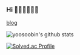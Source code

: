 ### Hi 👩🏻‍💻👩🏻‍💻





<a href='https://ysbstudy.tistory.com/'>blog</a>

![yoosoobin's github stats](https://github-readme-stats.vercel.app/api?username=yoosoobin&show_icons=true) 

[![Solved.ac Profile](http://mazassumnida.wtf/api/v2/generate_badge?boj=dbqhrska1)](https://solved.ac/dbqhrska1/)
